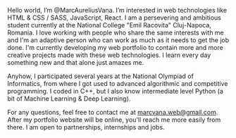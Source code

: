 Hello world, I’m @MarcAureliusVana. I’m interested in web technologies like HTML & CSS / SASS, JavaScript, React. I am a persevering and ambitious student currently at the National College "Emil Racovita" Cluj-Napoca, Romania. I love working with people who share the same interests with me and I'm an adaptive person who can work as much as it needs to get the job done. I'm currently developing my web portfolio to contain more and more creative projects made with these web technologies. I learn every day something new and that alone just amazes me.

Anyhow, I participated several years at the National Olympiad of Informatics, from where I got used to advanced algorithmic and competitive programming. I coded in C++, but I also know intermediate level Python (a bit of Machine Learning & Deep Learning).

For any questions, feel free to contact me at marcvana.web@gmail.com. After my portfolio website will be online, you'll reach me more easily from there. I am open to partnerships, internships and jobs.

<!---
MarcAureliusVana/MarcAureliusVana is a ✨ special ✨ repository because its `README.md` (this file) appears on your GitHub profile.
You can click the Preview link to take a look at your changes.
--->

